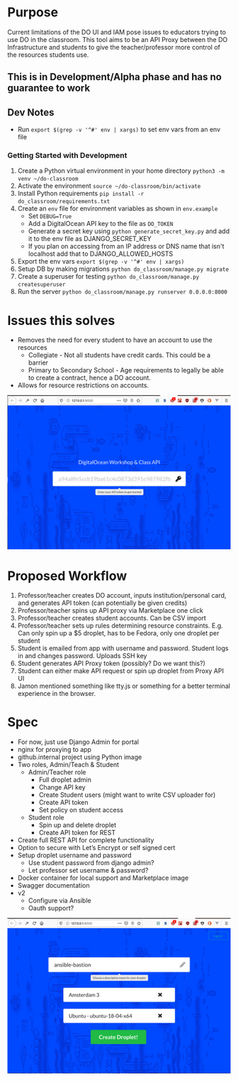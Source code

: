 # Purpose
Current limitations of the DO UI and IAM pose issues to educators trying to use
DO in the classroom. This tool aims to be an API Proxy between the DO
Infrastructure and students to give the teacher/professor more control of the 
resources students use.

## This is in Development/Alpha phase and has no guarantee to work

## Dev Notes
* Run `export $(grep -v '^#' env | xargs)` to set env vars from an env file

### Getting Started with Development
1. Create a Python virtual environment in your home directory `python3 -m venv ~/do-classroom`
2. Activate the environment `source ~/do-classroom/bin/activate`
3. Install Python requirements `pip install -r do_classroom/requirements.txt`
4. Create an `env` file for environment variables as shown in `env.example`
    * Set `DEBUG=True`
    * Add a DigitalOcean API key to the file as `DO_TOKEN`
    * Generate a secret key using `python generate_secret_key.py` and add it to the env file as DJANGO_SECRET_KEY
    * If you plan on accessing from an IP address or DNS name that isn't localhost add that to DJANGO_ALLOWED_HOSTS
5. Export the env vars `export $(grep -v '^#' env | xargs)`
6. Setup DB by making migrations `python do_classroom/manage.py migrate`
7. Create a superuser for testing `python do_classroom/manage.py createsuperuser`
8. Run the server `python do_classroom/manage.py runserver 0.0.0.0:8000`

# Issues this solves
* Removes the need for every student to have an account to use the resources
   * Collegiate - Not all students have credit cards. This could be a barrier
   * Primary to Secondary School - Age requirements to legally be able to create
   a contract, hence a DO account. 
* Allows for resource restrictions on accounts.

![Landing](screenshots/landing.png)

# Proposed Workflow
1. Professor/teacher creates DO account, inputs institution/personal card, 
and generates API token (can potentially be given credits)
2. Professor/teacher spins up API proxy via Marketplace one click
3. Professor/teacher creates student accounts. Can be CSV import
4. Professor/teacher sets up rules determining resource constraints. E.g. Can
only spin up a $5 droplet, has to be Fedora, only one droplet per student
5. Student is emailed from app with username and password. Student logs in and
changes password. Uploads SSH key
6. Student generates API Proxy token (possibly? Do we want this?)
7. Student can either make API request or spin up droplet from Proxy API UI
8. Jamon mentioned something like tty.js or something for a better terminal 
experience in the browser.


# Spec
* For now, just use Django Admin for portal
* nginx for proxying to app
* github.internal project using Python image
* Two roles, Admin/Teach & Student
   * Admin/Teacher role
       * Full droplet admin
       * Change API key
       * Create Student users (might want to write CSV uploader for)
       * Create API token
       * Set policy on student access
    * Student role
       * Spin up and delete droplet 
       * Create API token for REST
* Create full REST API for complete functionality
* Option to secure with Let’s Encrypt or self signed cert
* Setup droplet username and password
    * Use student password from django admin?
    * Let professor set username & password?
* Docker container for local support and Marketplace image
* Swagger documentation
* v2
    * Configure via Ansible
    * Oauth support?
  
![Create](screenshots/create.png)
